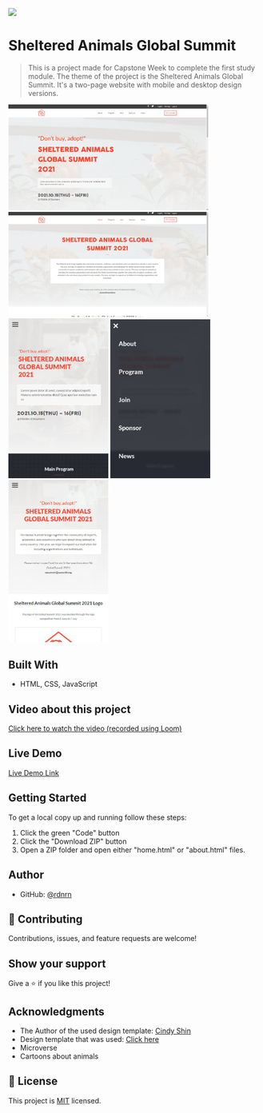 ![](https://img.shields.io/badge/Microverse-blueviolet)

# Sheltered Animals Global Summit

> This is a project made for Capstone Week to complete the first study module. The theme of the project is the Sheltered Animals Global Summit. It's a two-page website with mobile and desktop design versions.

<img src="./images/screenshots/desktop-home.jpg" width="400px">
<img src="./images/screenshots/desktop-about.jpg" width="400px">
<img src="./images/screenshots/mobile-home.jpg" width="200px">
<img src="./images/screenshots/mobile-home-menu.jpg" width="200px">
<img src="./images/screenshots/mobile-about.jpg" width="200px">


## Built With

- HTML, CSS, JavaScript

## Video about this project

[Click here to watch the video (recorded using Loom)](https://www.loom.com/share/97cdad832e6c4944ba63447d2f9de467)

## Live Demo

[Live Demo Link](https://raw.githack.com/rdnrn/capstone-summit/capstone-project/home.html)


## Getting Started

To get a local copy up and running follow these steps:

1. Click the green "Code" button
2. Click the "Download ZIP" button
3. Open a ZIP folder and open either "home.html" or "about.html" files.


## Author

- GitHub: [@rdnrn](https://github.com/rdnrn)

## 🤝 Contributing

Contributions, issues, and feature requests are welcome!

## Show your support

Give a ⭐️ if you like this project!

## Acknowledgments

- The Author of the used design template: [Cindy Shin](https://www.behance.net/adagio07)
- Design template that was used: [Click here](https://www.behance.net/gallery/29845175/CC-Global-Summit-2015)
- Microverse
- Cartoons about animals

## 📝 License

This project is [MIT](./MIT.md) licensed.
